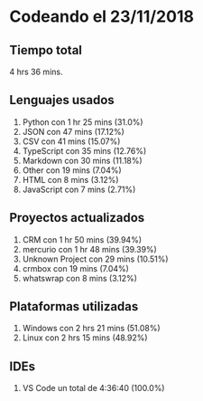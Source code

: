 # Codeando el 23/11/2018

## Tiempo total
4 hrs 36 mins.

## Lenguajes usados
1. Python con 1 hr 25 mins (31.0%)
1. JSON con 47 mins (17.12%)
1. CSV con 41 mins (15.07%)
1. TypeScript con 35 mins (12.76%)
1. Markdown con 30 mins (11.18%)
1. Other con 19 mins (7.04%)
1. HTML con 8 mins (3.12%)
1. JavaScript con 7 mins (2.71%)

## Proyectos actualizados
1. CRM con 1 hr 50 mins (39.94%)
1. mercurio con 1 hr 48 mins (39.39%)
1. Unknown Project con 29 mins (10.51%)
1. crmbox con 19 mins (7.04%)
1. whatswrap con 8 mins (3.12%)

## Plataformas utilizadas
1. Windows con 2 hrs 21 mins (51.08%)
1. Linux con 2 hrs 15 mins (48.92%)

## IDEs
1. VS Code un total de 4:36:40 (100.0%)
